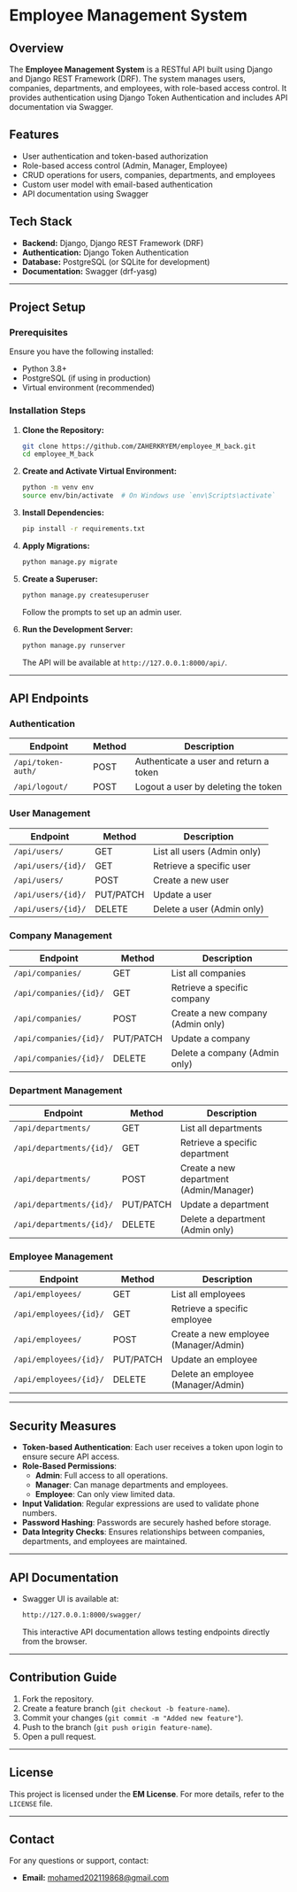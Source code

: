 # Employee Management System

## Overview

The **Employee Management System** is a RESTful API built using Django and Django REST Framework (DRF). The system manages users, companies, departments, and employees, with role-based access control. It provides authentication using Django Token Authentication and includes API documentation via Swagger.

## Features

- User authentication and token-based authorization
- Role-based access control (Admin, Manager, Employee)
- CRUD operations for users, companies, departments, and employees
- Custom user model with email-based authentication
- API documentation using Swagger

## Tech Stack

- **Backend:** Django, Django REST Framework (DRF)
- **Authentication:** Django Token Authentication
- **Database:** PostgreSQL (or SQLite for development)
- **Documentation:** Swagger (drf-yasg)

---

## Project Setup

### Prerequisites

Ensure you have the following installed:

- Python 3.8+
- PostgreSQL (if using in production)
- Virtual environment (recommended)

### Installation Steps

1. **Clone the Repository:**

   ```sh
   git clone https://github.com/ZAHERKRYEM/employee_M_back.git
   cd employee_M_back
   ```

2. **Create and Activate Virtual Environment:**

   ```sh
   python -m venv env
   source env/bin/activate  # On Windows use `env\Scripts\activate`
   ```

3. **Install Dependencies:**

   ```sh
   pip install -r requirements.txt
   ```

4. **Apply Migrations:**

   ```sh
   python manage.py migrate
   ```

5. **Create a Superuser:**

   ```sh
   python manage.py createsuperuser
   ```

   Follow the prompts to set up an admin user.

6. **Run the Development Server:**

   ```sh
   python manage.py runserver
   ```

   The API will be available at `http://127.0.0.1:8000/api/`.

---

## API Endpoints

### Authentication

| Endpoint           | Method | Description                            |
| ------------------ | ------ | -------------------------------------- |
| `/api/token-auth/` | POST   | Authenticate a user and return a token |
| `/api/logout/`     | POST   | Logout a user by deleting the token    |

### User Management

| Endpoint           | Method    | Description                 |
| ------------------ | --------- | --------------------------- |
| `/api/users/`      | GET       | List all users (Admin only) |
| `/api/users/{id}/` | GET       | Retrieve a specific user    |
| `/api/users/`      | POST      | Create a new user           |
| `/api/users/{id}/` | PUT/PATCH | Update a user               |
| `/api/users/{id}/` | DELETE    | Delete a user (Admin only)  |

### Company Management

| Endpoint               | Method    | Description                       |
| ---------------------- | --------- | --------------------------------- |
| `/api/companies/`      | GET       | List all companies                |
| `/api/companies/{id}/` | GET       | Retrieve a specific company       |
| `/api/companies/`      | POST      | Create a new company (Admin only) |
| `/api/companies/{id}/` | PUT/PATCH | Update a company                  |
| `/api/companies/{id}/` | DELETE    | Delete a company (Admin only)     |

### Department Management

| Endpoint                 | Method    | Description                             |
| ------------------------ | --------- | --------------------------------------- |
| `/api/departments/`      | GET       | List all departments                    |
| `/api/departments/{id}/` | GET       | Retrieve a specific department          |
| `/api/departments/`      | POST      | Create a new department (Admin/Manager) |
| `/api/departments/{id}/` | PUT/PATCH | Update a department                     |
| `/api/departments/{id}/` | DELETE    | Delete a department (Admin only)        |

### Employee Management

| Endpoint               | Method    | Description                           |
| ---------------------- | --------- | ------------------------------------- |
| `/api/employees/`      | GET       | List all employees                    |
| `/api/employees/{id}/` | GET       | Retrieve a specific employee          |
| `/api/employees/`      | POST      | Create a new employee (Manager/Admin) |
| `/api/employees/{id}/` | PUT/PATCH | Update an employee                    |
| `/api/employees/{id}/` | DELETE    | Delete an employee (Manager/Admin)    |

---

## Security Measures

- **Token-based Authentication**: Each user receives a token upon login to ensure secure API access.
- **Role-Based Permissions**:
  - **Admin**: Full access to all operations.
  - **Manager**: Can manage departments and employees.
  - **Employee**: Can only view limited data.
- **Input Validation**: Regular expressions are used to validate phone numbers.
- **Password Hashing**: Passwords are securely hashed before storage.
- **Data Integrity Checks**: Ensures relationships between companies, departments, and employees are maintained.

---

## API Documentation

- Swagger UI is available at:
  ```sh
  http://127.0.0.1:8000/swagger/
  ```
  This interactive API documentation allows testing endpoints directly from the browser.

---

## Contribution Guide

1. Fork the repository.
2. Create a feature branch (`git checkout -b feature-name`).
3. Commit your changes (`git commit -m "Added new feature"`).
4. Push to the branch (`git push origin feature-name`).
5. Open a pull request.

---

## License

This project is licensed under the **EM License**. For more details, refer to the `LICENSE` file.

---

## Contact

For any questions or support, contact:

- **Email:** [mohamed202119868@gmail.com](mailto\:mohamed202119868@gmail.com)

